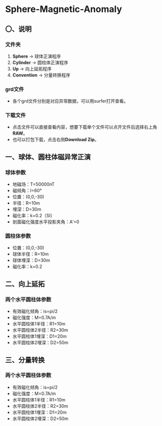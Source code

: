 # Sphere-Magnetic-Anomaly

## 〇、说明
### 文件夹
1. **Sphere** -> 球体正演程序
2. **Cylinder** -> 圆柱体正演程序
3. **Up** -> 向上延拓程序
4. **Convention** -> 分量转换程序

### grd文件
- 各个grd文件分别是对应异常数据，可以用surfer打开查看。

### 下载文件
- 点击文件可以直接查看内容，想要下载单个文件可以点开文件后选择右上角**RAW**。
- 也可以打包下载，点击右侧**Download Zip**。

## 一、球体、圆柱体磁异常正演

### 球体参数
- 地磁场：T=50000nT
- 磁倾角：I=60°
- 位置：(0,0,-30)
- 半径：R=10m
- 埋深：D=30m
- 磁化率：k=0.2（SI）
- 剖面磁化强度水平投影夹角：A′=0

### 圆柱体参数
 - 位置：(0,0,-30)
 - 球体半径：R=10m
 - 球体埋深：D=30m
 - 磁化率：k=0.2
 
## 二、向上延拓

### 两个水平圆柱体参数
- 有效磁化倾角：is=pi/2
- 磁化强度：M=0.7A/m
- 水平圆柱体1半径：R1=10m
- 水平圆柱体2半径：R2=30m
- 水平圆柱体1埋深：D1=20m
- 水平圆柱体2埋深：D2=50m

## 三、分量转换

### 两个水平圆柱体参数
- 有效磁化倾角：is=pi/2
- 磁化强度：M=0.7A/m
- 水平圆柱体1半径：R1=10m
- 水平圆柱体2半径：R2=30m
- 水平圆柱体1埋深：D1=20m
- 水平圆柱体2埋深：D2=50m
